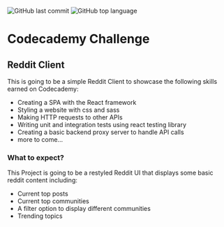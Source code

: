 ![GitHub last commit](https://img.shields.io/github/last-commit/MarcHartmannDev/Codecademy-Reddit-Client) ![GitHub top language](https://img.shields.io/github/languages/top/MarcHartmannDev/Codecademy-Reddit-Client?color=brightgreen)

# Codecademy Challenge

## Reddit Client

This is going to be a simple Reddit Client to showcase the following skills earned on Codecademy:

- Creating a SPA with the React framework
- Styling a website with css and sass
- Making HTTP requests to other APIs
- Writing unit and integration tests using react testing library
- Creating a basic backend proxy server to handle API calls
- more to come...

### What to expect?

This Project is going to be a restyled Reddit UI that displays some basic reddit content including:

- Current top posts
- Current top communities
- A filter option to display different communities
- Trending topics
